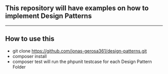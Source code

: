 ## This repository will have examples on how to implement Design Patterns
***
## How to use this
* git clone https://github.com/jonas-gerosa361/design-patterns.git
* composer install
* composer test will run the phpunit testcase for each Design Pattern Folder